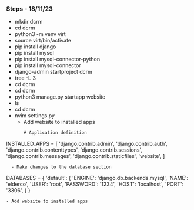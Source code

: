 ### Steps - 18/11/23
- mkdir dcrm
- cd dcrm
- python3 -m venv virt
- source virt/bin/activate
- pip install django
- pip install mysql
- pip install mysql-connector-python
- pip install mysql-connector
- django-admin startproject dcrm
- tree -L 3
- cd dcrm
- cd dcrm
- python3 manage.py startapp website
- ls
- cd dcrm
- nvim settings.py
  - Add website to installed apps
    ```
    # Application definition

INSTALLED_APPS = [
    'django.contrib.admin',
    'django.contrib.auth',
    'django.contrib.contenttypes',
    'django.contrib.sessions',
    'django.contrib.messages',
    'django.contrib.staticfiles',
    'website',
]
```
  - Make changes to the database section
  ```
DATABASES = {
    'default': {
        'ENGINE': 'django.db.backends.mysql',
        'NAME': 'elderco',
        'USER': 'root',
        'PASSWORD': '1234',
        'HOST': 'localhost',
        'PORT': '3306',
    }
}
  ```
- Add website to installed apps
